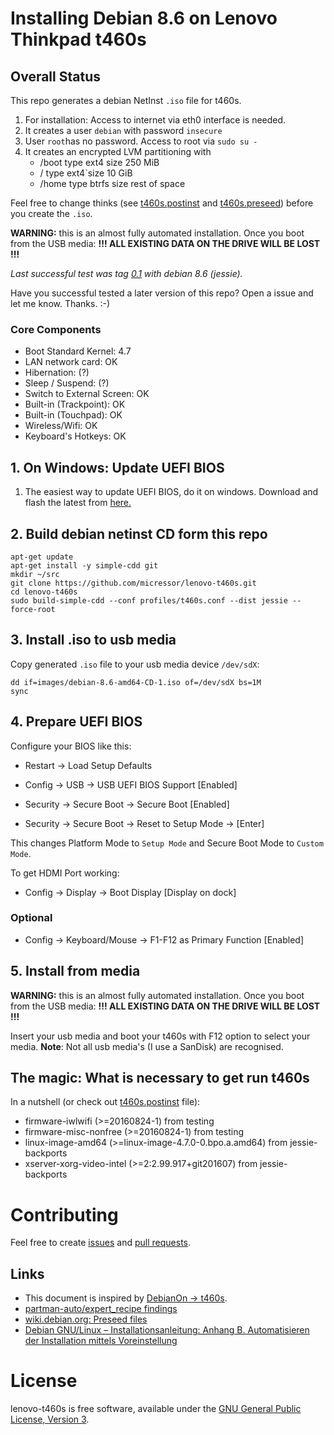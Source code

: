 # Installing Debian 8.6 on Lenovo Thinkpad t460s

## Overall Status

This repo generates a debian NetInst `.iso` file for t460s.

1. For installation: Access to internet via eth0 interface is needed.
2. It creates a user `debian` with password `insecure`
3. User `root`has no password. Access to root via `sudo su -`
4. It creates an encrypted LVM partitioning with
	* /boot type ext4 size 250 MiB
	* / type ext4`size 10 GiB
	* /home type btrfs size rest of space

Feel free to change thinks (see [t460s.postinst](https://github.com/micressor/lenovo-t460s/blob/master/profiles/t460s.postinst) and [t460s.preseed](https://github.com/micressor/lenovo-t460s/blob/master/profiles/t460s.preseed)) before
you create the `.iso`.

**WARNING:** this is an almost fully automated installation. Once you boot
from the USB media: **!!! ALL EXISTING DATA ON THE DRIVE WILL BE LOST !!!**

*Last successful test was tag [0.1](https://github.com/micressor/lenovo-t460s/tree/0.1) with debian 8.6 (jessie).*

Have you successful tested a later version of this repo?
Open a issue and let me know. Thanks. :-)

### Core Components

* Boot Standard Kernel:	4.7
* LAN network card: OK
* Hibernation: (?)
* Sleep / Suspend: (?)
* Switch to External Screen: OK
* Built-in (Trackpoint): OK
* Built-in (Touchpad): OK
* Wireless/Wifi: OK
* Keyboard's Hotkeys: OK

## 1. On Windows: Update UEFI BIOS

1. The easiest way to update UEFI BIOS, do it on windows. Download and flash
the latest from [here.](https://filedownload.lenovo.com/supportdata/product.html?id=Laptops-and-netbooks/ThinkPad-T-Series-laptops/ThinkPad-T460s)

## 2. Build debian netinst CD form this repo

	apt-get update
	apt-get install -y simple-cdd git
	mkdir ~/src
	git clone https://github.com/micressor/lenovo-t460s.git
	cd lenovo-t460s
	sudo build-simple-cdd --conf profiles/t460s.conf --dist jessie --force-root

## 3. Install .iso to usb media

Copy generated `.iso` file to your usb media device `/dev/sdX`:

	dd if=images/debian-8.6-amd64-CD-1.iso of=/dev/sdX bs=1M
	sync

## 4. Prepare UEFI BIOS

Configure your BIOS like this:

* Restart -> Load Setup Defaults

* Config -> USB -> USB UEFI BIOS Support [Enabled]

* Security -> Secure Boot -> Secure Boot [Enabled]

* Security -> Secure Boot -> Reset to Setup Mode -> [Enter]

This changes Platform Mode to `Setup Mode` and Secure Boot Mode to
`Custom Mode`.

To get HDMI Port working:

* Config -> Display -> Boot Display [Display on dock]

### Optional

* Config -> Keyboard/Mouse -> F1-F12 as Primary Function [Enabled]

## 5. Install from media

**WARNING:** this is an almost fully automated installation. Once you boot
from the USB media: **!!! ALL EXISTING DATA ON THE DRIVE WILL BE LOST !!!**

Insert your usb media and boot your t460s with F12 option to select your
media. **Note**: Not all usb media's (I use a SanDisk) are recognised.

## The magic: What is necessary to get run t460s

In a nutshell (or check out [t460s.postinst](https://github.com/micressor/lenovo-t460s/blob/master/profiles/t460s.postinst) file):

* firmware-iwlwifi (>=20160824-1) from testing
* firmware-misc-nonfree (>=20160824-1) from testing
* linux-image-amd64 (>=linux-image-4.7.0-0.bpo.a.amd64) from jessie-backports
* xserver-xorg-video-intel (>=2:2.99.917+git201607) from jessie-backports

# Contributing

Feel free to create [issues](https://github.com/micressor/lenovo-t460s/issues)
and  [pull requests](https://github.com/micressor/lenovo-t460s/pulls).

## Links

* This document is inspired by [DebianOn -> t460s](https://wiki.debian.org/InstallingDebianOn/Thinkpad/T460s/stretch).
* [partman-auto/expert_recipe findings](https://wikitech.wikimedia.org/wiki/PartMan)
* [wiki.debian.org: Preseed files](https://wiki.debian.org/DebianInstaller/Preseed)
* [Debian GNU/Linux – Installationsanleitung: Anhang B. Automatisieren der Installation mittels Voreinstellung](https://www.debian.org/releases/stable/amd64/apb.html)

# License

lenovo-t460s is free software, available under the [GNU General Public License, Version 3](http://www.gnu.org/licenses/gpl.html).
